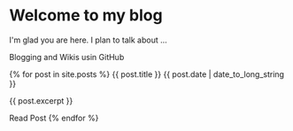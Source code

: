# Welcome to my blog

I'm glad you are here. I plan to talk about ...

Blogging and Wikis usin GitHub

{% for post in site.posts %}
{{ post.title }}
{{ post.date | date_to_long_string }}

{{ post.excerpt }}

Read Post
{% endfor %} 
